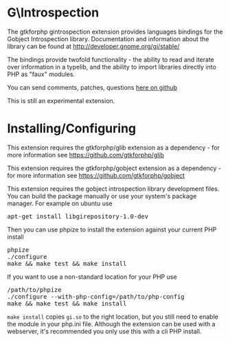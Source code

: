 G\Introspection
=============
The gtkforphp gintrospection extension provides languages bindings for the Gobject Introspection library.
Documentation and information about the library can be found at http://developer.gnome.org/gi/stable/

The bindings provide twofold functionality - the ability to read and iterate over information in a
typelib, and the ability to import libraries directly into PHP as "faux" modules.

You can send comments, patches, questions [here on github](https://github.com/gtkforphp/gintrospection/issues)

This is still an experimental extension.

Installing/Configuring
======================

This extension requires the gtkforphp/glib extension as a dependency - for more information see
https://github.com/gtkforphp/glib

This extension requires the gtkforphp/gobject extension as a dependency - for more information see
https://github.com/gtkforphp/gobject

This extension requires the gobject introspection library development files.  You can build the package
manually or use your system's package manager.  For example on ubuntu use

<pre>
apt-get install libgirepository-1.0-dev
</pre>

Then you can use phpize to install the extension against your current PHP install

<pre>
phpize
./configure
make && make test && make install
</pre>

If you want to use a non-standard location for your PHP use
<pre>
/path/to/phpize
./configure --with-php-config=/path/to/php-config
make && make test && make install
</pre>

`make install` copies `gi.so` to the right location, but you still need to enable the module
in your php.ini file.  Although the extension can be used with a webserver, it's recommended
you only use this with a cli PHP install.